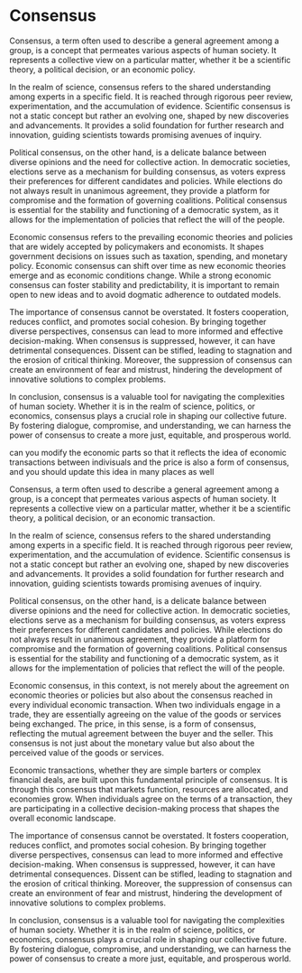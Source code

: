 # Consensus

Consensus, a term often used to describe a general agreement among a group, is a concept that permeates various aspects of human society. It represents a collective view on a particular matter, whether it be a scientific theory, a political decision, or an economic policy.

In the realm of science, consensus refers to the shared understanding among experts in a specific field. It is reached through rigorous peer review, experimentation, and the accumulation of evidence. Scientific consensus is not a static concept but rather an evolving one, shaped by new discoveries and advancements. It provides a solid foundation for further research and innovation, guiding scientists towards promising avenues of inquiry.

Political consensus, on the other hand, is a delicate balance between diverse opinions and the need for collective action. In democratic societies, elections serve as a mechanism for building consensus, as voters express their preferences for different candidates and policies. While elections do not always result in unanimous agreement, they provide a platform for compromise and the formation of governing coalitions. Political consensus is essential for the stability and functioning of a democratic system, as it allows for the implementation of policies that reflect the will of the people.

Economic consensus refers to the prevailing economic theories and policies that are widely accepted by policymakers and economists. It shapes government decisions on issues such as taxation, spending, and monetary policy. Economic consensus can shift over time as new economic theories emerge and as economic conditions change. While a strong economic consensus can foster stability and predictability, it is important to remain open to new ideas and to avoid dogmatic adherence to outdated models.

The importance of consensus cannot be overstated. It fosters cooperation, reduces conflict, and promotes social cohesion. By bringing together diverse perspectives, consensus can lead to more informed and effective decision-making. When consensus is suppressed, however, it can have detrimental consequences. Dissent can be stifled, leading to stagnation and the erosion of critical thinking. Moreover, the suppression of consensus can create an environment of fear and mistrust, hindering the development of innovative solutions to complex problems.

In conclusion, consensus is a valuable tool for navigating the complexities of human society. Whether it is in the realm of science, politics, or economics, consensus plays a crucial role in shaping our collective future. By fostering dialogue, compromise, and understanding, we can harness the power of consensus to create a more just, equitable, and prosperous world.

can you modify the economic parts so that it reflects the idea of economic transactions between indivisuals and the price is also a form of consensus, and you should update this idea in many places as well

Consensus, a term often used to describe a general agreement among a group, is a concept that permeates various aspects of human society. It represents a collective view on a particular matter, whether it be a scientific theory, a political decision, or an economic transaction.

In the realm of science, consensus refers to the shared understanding among experts in a specific field. It is reached through rigorous peer review, experimentation, and the accumulation of evidence. Scientific consensus is not a static concept but rather an evolving one, shaped by new discoveries and advancements. It provides a solid foundation for further research and innovation, guiding scientists towards promising avenues of inquiry.

Political consensus, on the other hand, is a delicate balance between diverse opinions and the need for collective action. In democratic societies, elections serve as a mechanism for building consensus, as voters express their preferences for different candidates and policies. While elections do not always result in unanimous agreement, they provide a platform for compromise and the formation of governing coalitions. Political consensus is essential for the stability and functioning of a democratic system, as it allows for the implementation of policies that reflect the will of the people.

Economic consensus, in this context, is not merely about the agreement on economic theories or policies but also about the consensus reached in every individual economic transaction. When two individuals engage in a trade, they are essentially agreeing on the value of the goods or services being exchanged. The price, in this sense, is a form of consensus, reflecting the mutual agreement between the buyer and the seller. This consensus is not just about the monetary value but also about the perceived value of the goods or services.

Economic transactions, whether they are simple barters or complex financial deals, are built upon this fundamental principle of consensus. It is through this consensus that markets function, resources are allocated, and economies grow. When individuals agree on the terms of a transaction, they are participating in a collective decision-making process that shapes the overall economic landscape.

The importance of consensus cannot be overstated. It fosters cooperation, reduces conflict, and promotes social cohesion. By bringing together diverse perspectives, consensus can lead to more informed and effective decision-making. When consensus is suppressed, however, it can have detrimental consequences. Dissent can be stifled, leading to stagnation and the erosion of critical thinking. Moreover, the suppression of consensus can create an environment of fear and mistrust, hindering the development of innovative solutions to complex problems.

In conclusion, consensus is a valuable tool for navigating the complexities of human society. Whether it is in the realm of science, politics, or economics, consensus plays a crucial role in shaping our collective future. By fostering dialogue, compromise, and understanding, we can harness the power of consensus to create a more just, equitable, and prosperous world.

